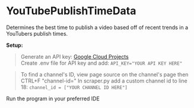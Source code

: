 # YouTubePublishTimeData
Determines the best time to publish a video based off of recent trends in a YouTubers publish times. 

**Setup:**
> Generate an API key: [Google Cloud Projects](https://console.cloud.google.com/projectcreate)<br>
> Create .env file for API key and add: `API_KEY="YOUR API KEY HERE"`<be>

> To find a channel's ID, view page source on the channel's page then CTRL+F "channel-id="<be>
> In scraper.py add a custom channel id to line 18: `channel_id = ["YOUR CHANNEL ID HERE"]`<br>

Run the program in your preferred IDE
